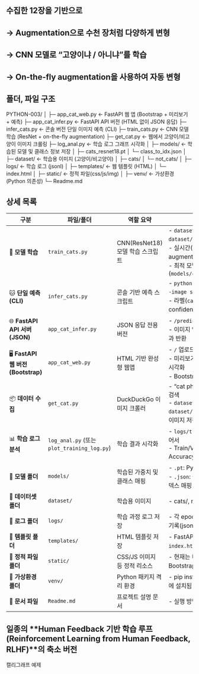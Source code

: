 ## 수집한 12장을 기반으로
## → Augmentation으로 수천 장처럼 다양하게 변형
## → CNN 모델로 “고양이냐 / 아니냐”를 학습
## → On-the-fly augmentation을 사용하여 자동 변형

## 폴더, 파일 구조
PYTHON-003/
│
├─ app_cat_web.py        ← FastAPI 웹 앱 (Bootstrap + 미리보기 + 예측)
├─ app_cat_infer.py      ← FastAPI API 버전 (HTML 없이 JSON 응답)
├─ infer_cats.py         ← 콘솔 버전 단일 이미지 예측 (CLI)
├─ train_cats.py         ← CNN 모델 학습 (ResNet + on-the-fly augmentation)
├─ get_cat.py            ← 웹에서 고양이/비고양이 이미지 크롤링
├─ log_anal.py           ← 학습 로그 그래프 시각화
│
├─ models/               ← 학습된 모델 및 클래스 정보 저장
│   ├─ cats_resnet18.pt
│   └─ class_to_idx.json
│
├─ dataset/              ← 학습용 이미지 (고양이/비고양이)
│   ├─ cats/
│   └─ not_cats/
│
├─ logs/                 ← 학습 로그 (jsonl)
│
├─ templates/            ← 웹 템플릿 (HTML)
│   └─ index.html
│
├─ static/               ← 정적 파일(css/js/img)
│
├─ venv/                 ← 가상환경 (Python 의존성)
└─ Readme.md

## 상세 목록

| 구분                              | 파일/폴더                                     | 역할 요약                    | 주요 기능                                                                                                                     |
| ------------------------------- | ----------------------------------------- | ------------------------ | ------------------------------------------------------------------------------------------------------------------------- |
| 🧠 **모델 학습**                    | `train_cats.py`                           | CNN(ResNet18) 모델 학습 스크립트 | - `dataset/cats` / `dataset/not_cats` 기반 학습<br>- 실시간(on-the-fly) augmentation 적용<br>- 최적 모델 저장(`models/cats_resnet18.pt`) |
| 🐱 **단일 예측 (CLI)**              | `infer_cats.py`                           | 콘솔 기반 예측 스크립트            | - `python infer_cats.py --image sample1.jpg` 실행<br>- 라벨(`cats` or `not_cats`)과 confidence 출력                              |
| 🌐 **FastAPI API 서버 (JSON)**    | `app_cat_infer.py`                        | JSON 응답 전용 버전            | - `/predict` 엔드포인트<br>- 이미지 업로드 → JSON 결과 반환                                                                              |
| 🖥 **FastAPI 웹 버전 (Bootstrap)** | `app_cat_web.py`                          | HTML 기반 완성형 웹앱           | - `/` 업로드 폼<br>- 미리보기 표시 + 예측 결과 시각화<br>- Bootstrap 디자인                                                                   |
| 📦 **데이터 수집**                   | `get_cat.py`                              | DuckDuckGo 이미지 크롤러       | - “cat photo” / “car photo” 검색<br>- `dataset/cats/`, `dataset/not_cats/` 폴더에 이미지 저장                                       |
| 📊 **학습 로그 분석**                 | `log_anal.py` (또는 `plot_training_log.py`) | 학습 결과 시각화                | - `logs/train_log.jsonl` 읽어서<br>- Train/Val Loss & Accuracy 그래프 출력                                                        |
| 🧩 **모델 폴더**                    | `models/`                                 | 학습된 가중치 및 클래스 매핑         | - `.pt`: PyTorch 모델 가중치<br>- `.json`: 클래스 이름 ↔ 인덱스 매핑                                                                     |
| 🐾 **데이터셋 폴더**                  | `dataset/`                                | 학습용 이미지                  | - cats/, not_cats/ 서브폴더                                                                                                   |
| 🧾 **로그 폴더**                    | `logs/`                                   | 학습 과정 로그 저장              | - 각 epoch의 손실, 정확도 기록(jsonl)                                                                                              |
| 🎨 **템플릿 폴더**                   | `templates/`                              | HTML 템플릿 저장              | - FastAPI가 렌더링하는 `index.html` (Jinja2 문법)                                                                                 |
| 🧱 **정적 파일 폴더**                 | `static/`                                 | CSS/JS 이미지 등 정적 리소스      | - 현재는 비어있지만 향후 Bootstrap 커스터마이징용                                                                                          |
| 🧮 **가상환경 폴더**                  | `venv/`                                   | Python 패키지 격리 환경         | - pip install 패키지들이 여기에 설치됨                                                                                               |
| 🧾 **문서 파일**                    | `Readme.md`                               | 프로젝트 설명 문서               | - 실행 방법, 환경 세팅 요약                                                                                                         |


## 일종의 **Human Feedback 기반 학습 루프 (Reinforcement Learning from Human Feedback, RLHF)**의 축소 버전
캘리그래프 예제